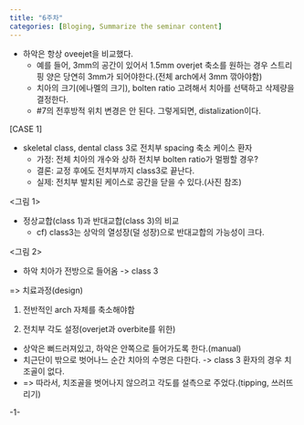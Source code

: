 ```yaml
---
title: "6주차"
categories: [Bloging, Summarize the seminar content]
---
```


- 하악은 항상 oveejet을 비교했다.
  - 예를 들어, 3mm의 공간이 있어서 1.5mm overjet 축소를 원하는 경우 스트리핑 양은 당연히 3mm가 되어야한다.(전체 arch에서 3mm 깎아야함)
  - 치아의 크기(에나멜의 크기), bolten ratio 고려해서 치아를 선택하고 삭제량을 결정한다.
  - #7의 전후방적 위치 변경은 안 된다. 그렇게되면, distalization이다.


[CASE 1]
- skeletal class, dental class 3로 전치부 spacing 축소 케이스 환자
  - 가정: 전체 치아의 개수와 상하 전치부 bolten ratio가 멀쩡할 경우?
  - 결론: 교정 후에도 전치부까지 class3로 끝난다.
  - 실제: 전치부 발치된 케이스로 공간을 닫을 수 있다.(사진 참조)

<그림 1>
  - 정상교합(class 1)과 반대교합(class 3)의 비교
    - cf) class3는 상악의 열성장(덜 성장)으로 반대교합의 가능성이 크다. 

<그림 2>
  - 하악 치아가 전방으로 들어옴 -> class 3

=> 치료과정(design)
1. 전반적인 arch 자체를 축소해야함

2. 전치부 각도 설정(overjet과 overbite를 위한)
  - 상악은 뻐드러져있고, 하악은 안쪽으로 들어가도록 한다.(manual)
  - 치근단이 밖으로 벗어나느 순간 치아의 수명은 다한다. -> class 3 환자의 경우 치조골이 없다.
  - => 따라서, 치조골을 벗어나지 않으려고 각도를 설측으로 주었다.(tipping, 쓰러뜨리기)


-1-





